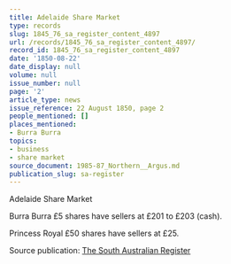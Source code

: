```yaml
---
title: Adelaide Share Market
type: records
slug: 1845_76_sa_register_content_4897
url: /records/1845_76_sa_register_content_4897/
record_id: 1845_76_sa_register_content_4897
date: '1850-08-22'
date_display: null
volume: null
issue_number: null
page: '2'
article_type: news
issue_reference: 22 August 1850, page 2
people_mentioned: []
places_mentioned:
- Burra Burra
topics:
- business
- share market
source_document: 1985-87_Northern__Argus.md
publication_slug: sa-register
---
```


Adelaide Share Market

Burra Burra £5 shares have sellers at £201 to £203 (cash).

Princess Royal £50 shares have sellers at £25.

Source publication: [The South Australian Register](/publications/sa-register/)
